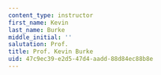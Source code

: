 ```yaml
---
content_type: instructor
first_name: Kevin
last_name: Burke
middle_initial: ''
salutation: Prof.
title: Prof. Kevin Burke
uid: 47c9ec39-e2d5-47d4-aadd-88d84ec88b8e
---
```

